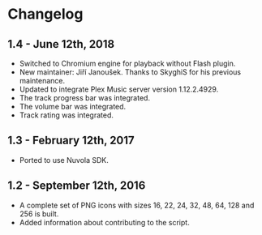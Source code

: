 Changelog
=========

1.4 - June 12th, 2018
---------------------

  * Switched to Chromium engine for playback without Flash plugin.
  * New maintainer: Jiří Janoušek. Thanks to SkyghiS for his previous maintenance.
  * Updated to integrate Plex Music server version 1.12.2.4929.
  * The track progress bar was integrated.
  * The volume bar was integrated.
  * Track rating was integrated.

1.3 - February 12th, 2017
-------------------------

  * Ported to use Nuvola SDK.

1.2 - September 12th, 2016
--------------------------

  * A complete set of PNG icons with sizes 16, 22, 24, 32, 48, 64, 128 and 256 is built.
  * Added information about contributing to the script.
